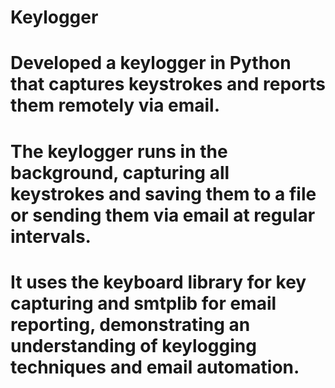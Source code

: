 # Keylogger
# Developed a keylogger in Python that captures keystrokes and reports them remotely via email. 
# The keylogger runs in the background, capturing all keystrokes and saving them to a file or sending them via email at regular intervals. 
# It uses the keyboard library for key capturing and smtplib for email reporting, demonstrating an understanding of keylogging techniques and email automation.
